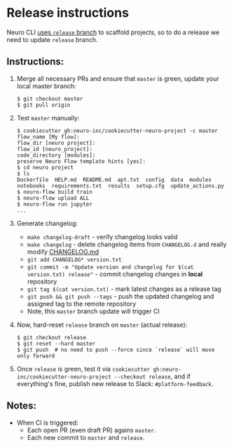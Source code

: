 Release instructions
====================

Neuro CLI [uses `release` branch](https://github.com/neuro-inc/platform-client-python/blob/d00a75504d665acdbcdda24f3999ee4b2223054d/neuromation/cli/project.py#L43-L48) to scaffold projects, so to do a release we need to update `release` branch.


Instructions:
------------

1. Merge all necessary PRs and ensure that `master` is green, update your local master branch:
    ```
    $ git checkout master
    $ git pull origin
    ```
2. Test `master` manually:
    ```
    $ cookiecutter gh:neuro-inc/cookiecutter-neuro-project -c master
    flow_name [My flow]:
    flow_dir [neuro project]:
    flow_id [neuro_project]:
    code_directory [modules]:
    preserve Neuro Flow template hints [yes]:
    $ cd neuro project
    $ ls
    Dockerfile  HELP.md  README.md  apt.txt  config  data  modules  notebooks  requirements.txt  results  setup.cfg  update_actions.py
    $ neuro-flow build train
    $ neuro-flow upload ALL
    $ neuro-flow run jupyter
    ...
    ```
3. Generate changelog:
    - `make changelog-draft` - verify changelog looks valid
    - `make changelog` - delete changelog items from `CHANGELOG.d` and really modify [CHANGELOG.md](./CHANGELOG.md)
    - `git add CHANGELOG* version.txt`
    - `git commit -m "Update version and changelog for $(cat version.txt) release"` - commit changelog changes in **local** repository
    - `git tag $(cat version.txt)` - mark latest changes as a release tag
    - `git push && git push --tags` - push the updated changelog and assigned tag to the remote repository
    - Note, this `master` branch update will trigger CI

4. Now, hard-reset `release` branch on `master` (actual release):
    ```
    $ git checkout release
    $ git reset --hard master
    $ git push  # no need to push --force since `release` will move only forward
    ```
5. Once `release` is green, test it via `cookiecutter gh:neuro-inc/cookiecutter-neuro-project --checkout release`, and if everything's fine,
    publish new release to Slack: `#platform-feedback`.

Notes:
------

- When CI is triggered:
    - Each open PR (even draft PR) agains `master`.
    - Each new commit to `master` and `release`.
